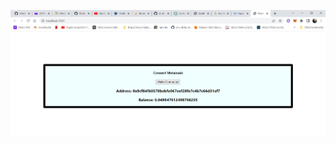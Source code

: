  ![alt text](https://github.com/911-Benedek-RobertGeorge/SolidityProjects/blob/main/web3JSApp/wallet/App.png)
